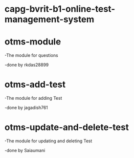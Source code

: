 # capg-bvrit-b1-online-test-management-system

# otms-module
-The module for questions

-done by rkdas28899

# otms-add-test
-The module for adding Test

-done by jagadish761

# otms-update-and-delete-test
-The module for updating and deleting Test

-done by Saiaumani
